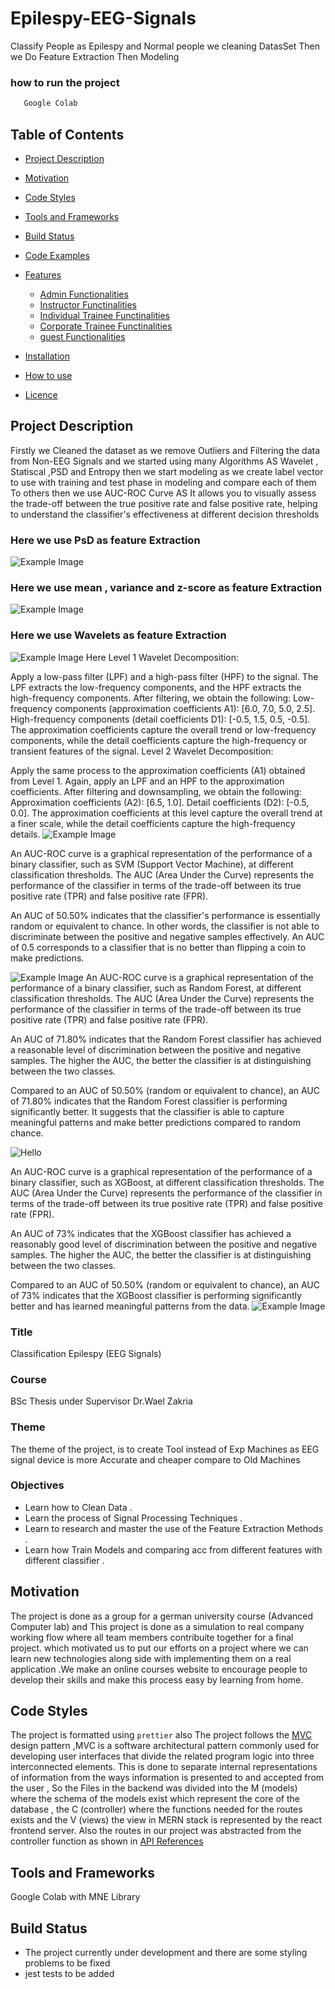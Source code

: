 # Epilespy-EEG-Signals
Classify People as Epilespy and Normal people we cleaning DatasSet Then we Do Feature Extraction Then Modeling 
### how to run the project
```python
   Google Colab
```
## Table of Contents
- [Project Description](#project-description)
- [Motivation](#motivation)
- [Code Styles](#code-styles)
- [Tools and Frameworks](#tools-and-frameworks)
- [Build Status](#build-status)
- [Code Examples](#code-examples)
- [Features](#features)
  * [Admin Functionalities](#administrator)
  * [Instructor Functinalities](#instructor)
  * [Individual Trainee Functinalities](#individual-trainee)
  * [Corporate Trainee Functinalities](#corporate-trainee)
  * [guest Functionalities](#guest)


- [Installation](#installation)
- [How to use](#How-to-use)
- [Licence](#Licence)

## Project Description
Firstly we Cleaned the dataset as we remove Outliers and Filtering the data from Non-EEG Signals and we started using many Algorithms AS Wavelet , Statiscal ,PSD  and Entropy then we start modeling as we create label vector to use with training and test phase in modeling and compare each of them To others then we use AUC-ROC Curve AS It allows you to visually assess the trade-off between the true positive rate and false positive rate, helping to understand the classifier's effectiveness at different decision thresholds

### Here we use PsD as feature Extraction 
![Example Image](psd.png)
### Here we use mean , variance and z-score as feature Extraction 
![Example Image](plpl.png)
### Here we use Wavelets as feature Extraction 
![Example Image](klklkl.png)
Here Level 1 Wavelet Decomposition:

Apply a low-pass filter (LPF) and a high-pass filter (HPF) to the signal.
The LPF extracts the low-frequency components, and the HPF extracts the high-frequency components.
After filtering, we obtain the following:
Low-frequency components (approximation coefficients A1): [6.0, 7.0, 5.0, 2.5].
High-frequency components (detail coefficients D1): [-0.5, 1.5, 0.5, -0.5].
The approximation coefficients capture the overall trend or low-frequency components, while the detail coefficients capture the high-frequency or transient features of the signal.
Level 2 Wavelet Decomposition:

Apply the same process to the approximation coefficients (A1) obtained from Level 1.
Again, apply an LPF and an HPF to the approximation coefficients.
After filtering and downsampling, we obtain the following:
Approximation coefficients (A2): [6.5, 1.0].
Detail coefficients (D2): [-0.5, 0.0].
The approximation coefficients at this level capture the overall trend at a finer scale, while the detail coefficients capture the high-frequency details.
![Example Image](30.05.2023_16.56.30_REC.png)

An AUC-ROC curve is a graphical representation of the performance of a binary classifier, such as SVM (Support Vector Machine), at different classification thresholds. The AUC (Area Under the Curve) represents the performance of the classifier in terms of the trade-off between its true positive rate (TPR) and false positive rate (FPR).

An AUC of 50.50% indicates that the classifier's performance is essentially random or equivalent to chance. In other words, the classifier is not able to discriminate between the positive and negative samples effectively. An AUC of 0.5 corresponds to a classifier that is no better than flipping a coin to make predictions.

![Example Image](adad.png)
An AUC-ROC curve is a graphical representation of the performance of a binary classifier, such as Random Forest, at different classification thresholds. The AUC (Area Under the Curve) represents the performance of the classifier in terms of the trade-off between its true positive rate (TPR) and false positive rate (FPR).

An AUC of 71.80% indicates that the Random Forest classifier has achieved a reasonable level of discrimination between the positive and negative samples. The higher the AUC, the better the classifier is at distinguishing between the two classes.

Compared to an AUC of 50.50% (random or equivalent to chance), an AUC of 71.80% indicates that the Random Forest classifier is performing significantly better. It suggests that the classifier is able to capture meaningful patterns and make better predictions compared to random chance.



![Hello ](haha.png)


An AUC-ROC curve is a graphical representation of the performance of a binary classifier, such as XGBoost, at different classification thresholds. The AUC (Area Under the Curve) represents the performance of the classifier in terms of the trade-off between its true positive rate (TPR) and false positive rate (FPR).

An AUC of 73% indicates that the XGBoost classifier has achieved a reasonably good level of discrimination between the positive and negative samples. The higher the AUC, the better the classifier is at distinguishing between the two classes.

Compared to an AUC of 50.50% (random or equivalent to chance), an AUC of 73% indicates that the XGBoost classifier is performing significantly better and has learned meaningful patterns from the data.
![Example Image](huhu.png)






### Title 
Classification Epilespy (EEG Signals) 
### Course 
BSc Thesis under Supervisor Dr.Wael Zakria
### Theme
The theme of the project, is to create Tool instead of Exp Machines as EEG signal device is more Accurate and cheaper compare to Old Machines 


### Objectives
- Learn how to Clean Data .
- Learn the process of Signal Processing  Techniques .
- Learn to research and master the use of the Feature Extraction Methods .
- Learn how Train Models and comparing acc from different features with different  classifier .

## Motivation
The project is done as a group for a german university course (Advanced Computer lab) and This project is done as a simulation to real company working flow where all team members contribuite together for a final project. which motivated us to put our efforts on a project where we can learn new technologies along side with implementing them on a real application .We make an online courses website to encourage people
to develop their skills and make this process easy by learning from home. 
## Code Styles
The project is formatted using `prettier` also The project follows the  [ MVC ](https://en.wikipedia.org/wiki/Model%E2%80%93view%E2%80%93controller)design pattern ,MVC is a software architectural pattern commonly used for developing user interfaces that divide the related program logic into three interconnected elements. This is done to separate internal representations of information from the ways information is presented to and accepted from the user , So the Files in the backend was divided into the M (models) where the schema of the models exist which represent the core of the database , the C (controller) where the functions needed for the routes exists and the V (views) the view in MERN stack is represented by the react frontend server. Also the routes in our project was abstracted from the controller function as shown in [ API References](#api-references)

## Tools and Frameworks
Google Colab with MNE Library 

## Build Status 
 - The project currently under development and there are some styling problems to be fixed 
- jest tests to be added

